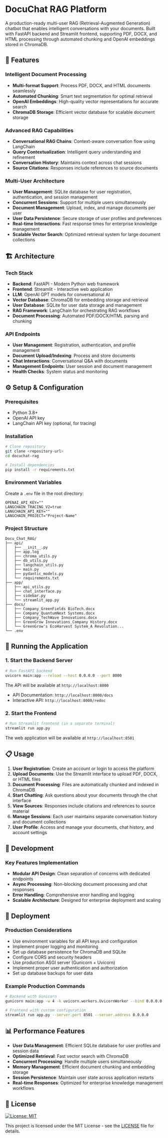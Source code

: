 # DocuChat RAG Platform

A production-ready multi-user RAG (Retrieval-Augmented Generation) chatbot that enables intelligent conversations with your documents. Built with FastAPI backend and Streamlit frontend, supporting PDF, DOCX, and HTML processing through automated chunking and OpenAI embeddings stored in ChromaDB.

## 🚀 Features

### Intelligent Document Processing
- **Multi-format Support**: Process PDF, DOCX, and HTML documents seamlessly
- **Automated Chunking**: Smart text segmentation for optimal retrieval
- **OpenAI Embeddings**: High-quality vector representations for accurate search
- **ChromaDB Storage**: Efficient vector database for scalable document storage

### Advanced RAG Capabilities
- **Conversational RAG Chains**: Context-aware conversation flow using LangChain
- **Query Contextualization**: Intelligent query understanding and refinement
- **Conversation History**: Maintains context across chat sessions
- **Source Citations**: Responses include references to source documents

### Multi-User Architecture
- **User Management**: SQLite database for user registration, authentication, and session management
- **Concurrent Sessions**: Support for multiple users simultaneously
- **Document Management**: Upload, index, and manage documents per user
- **User Data Persistence**: Secure storage of user profiles and preferences
- **Real-time Interactions**: Fast response times for enterprise knowledge management
- **Scalable Vector Search**: Optimized retrieval system for large document collections

## 🏗️ Architecture

### Tech Stack
- **Backend**: FastAPI - Modern Python web framework
- **Frontend**: Streamlit - Interactive web application
- **LLM**: OpenAI GPT models for conversational AI
- **Vector Database**: ChromaDB for embedding storage and retrieval
- **User Database**: SQLite for user data storage and management
- **RAG Framework**: LangChain for orchestrating RAG workflows
- **Document Processing**: Automated PDF/DOCX/HTML parsing and chunking

### API Endpoints
- **User Management**: Registration, authentication, and profile management
- **Document Upload/Indexing**: Process and store documents
- **Chat Interactions**: Conversational Q&A with documents
- **Management Endpoints**: User session and document management
- **Health Checks**: System status and monitoring

## ⚙️ Setup & Configuration

### Prerequisites
- Python 3.8+
- OpenAI API key
- LangChain API key (optional, for tracing)

### Installation

```bash
# Clone repository
git clone <repository-url>
cd docuchat-rag

# Install dependencies
pip install -r requirements.txt
```

### Environment Variables

Create a `.env` file in the root directory:

```env
OPENAI_API_KEY=""
LANGCHAIN_TRACING_V2=true
LANGCHAIN_API_KEY=""
LANGCHAIN_PROJECT="Project-Name"
```

### Project Structure
```
Docu_Chat_RAG/
├── api/
│   ├── __init__.py
│   ├── app.log
│   ├── chroma_utils.py
│   ├── db_utils.py
│   ├── langchain_utils.py
│   ├── main.py
│   ├── pydantic_models.py
│   └── requirements.txt
├── app/
│   ├── api_utils.py
│   ├── chat_interface.py
│   ├── sidebar.py
│   └── streamlit_app.py
├── docs/
│   ├── Company_GreenFields BioTech.docx
│   ├── Company_QuantumNext Systems.docx
│   ├── Company_TechWave Innovations.docx
│   ├── GreenGrow Innovations_Company History.docx
│   └── GreenGrow's EcoHarvest System_A Revolution...
└── .env
```

## 🎯 Running the Application

### 1. Start the Backend Server

```bash
# Run FastAPI backend
uvicorn main:app --reload --host 0.0.0.0 --port 8000
```

The API will be available at `http://localhost:8000`
- API Documentation: `http://localhost:8000/docs`
- Interactive API: `http://localhost:8000/redoc`

### 2. Start the Frontend

```bash
# Run Streamlit frontend (in a separate terminal)
streamlit run app.py
```

The web application will be available at `http://localhost:8501`

## 📋 Usage

1. **User Registration**: Create an account or login to access the platform
2. **Upload Documents**: Use the Streamlit interface to upload PDF, DOCX, or HTML files
3. **Document Processing**: Files are automatically chunked and indexed in ChromaDB
4. **Start Chatting**: Ask questions about your documents through the chat interface
5. **View Sources**: Responses include citations and references to source material
6. **Manage Sessions**: Each user maintains separate conversation history and document collections
7. **User Profile**: Access and manage your documents, chat history, and account settings

## 🔧 Development

### Key Features Implementation
- **Modular API Design**: Clean separation of concerns with dedicated endpoints
- **Async Processing**: Non-blocking document processing and chat responses
- **Error Handling**: Comprehensive error handling and logging
- **Scalable Architecture**: Designed for enterprise deployment and scaling

## 🚀 Deployment

### Production Considerations
- Use environment variables for all API keys and configuration
- Implement proper logging and monitoring
- Set up database persistence for ChromaDB and SQLite
- Configure CORS and security headers
- Use production ASGI server (Gunicorn + Uvicorn)
- Implement proper user authentication and authorization
- Set up database backups for user data

### Example Production Commands
```bash
# Backend with Gunicorn
gunicorn main:app -w 4 -k uvicorn.workers.UvicornWorker --bind 0.0.0.0:8000

# Frontend with custom configuration
streamlit run app.py --server.port 8501 --server.address 0.0.0.0
```

## 📊 Performance Features

- **User Data Management**: Efficient SQLite database for user profiles and session data
- **Optimized Retrieval**: Fast vector search with ChromaDB
- **Concurrent Processing**: Handle multiple users simultaneously
- **Memory Management**: Efficient document chunking and embedding storage
- **Session Persistence**: Maintain user state across application restarts
- **Real-time Responses**: Optimized for enterprise knowledge management workflows

## 📄 License

[![License: MIT](https://img.shields.io/badge/License-MIT-yellow.svg)](https://github.com/IzzatShahGit/Docu-Chat-RAG/blob/main/LICENSE)

This project is licensed under the MIT License - see the [LICENSE](https://github.com/IzzatShahGit/Docu-Chat-RAG/blob/main/LICENSE) file for details.
